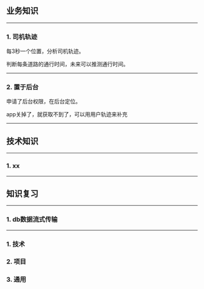 ## 业务知识

---

### 1. 司机轨迹

每3秒一个位置，分析司机轨迹。

判断每条道路的通行时间，未来可以推测通行时间。

---

### 2. 置于后台

申请了后台权限，在后台定位。

app关掉了，就获取不到了，可以用用户轨迹来补充

---------------------------------

## 技术知识

---

### 1. xx

---------------------------------

## 知识复习

---

### 1. db数据流式传输

---------------------------------

### 1. 技术

### 2. 项目

### 3. 通用
